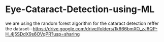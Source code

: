 # Eye-Cataract-Detection-using-ML
we are using the random forest algorithm for the cataract detection 
reffer the dataset--https://drive.google.com/drive/folders/1k666bmXO_zJ6QP-H_4j5SDdX9s6OVqPR?usp=sharing
